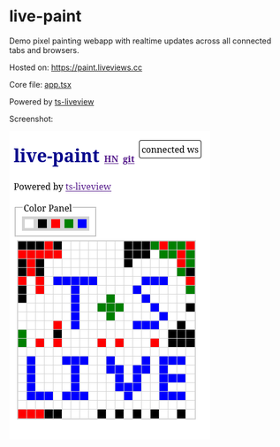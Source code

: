 # live-paint

Demo pixel painting webapp with realtime updates across all connected tabs and browsers.

Hosted on: https://paint.liveviews.cc

Core file: [app.tsx](server/app/app.tsx)

Powered by [ts-liveview](./toolkit.md)

Screenshot:

![Screenshot](./screenshot.png "Screenshot of live-paint")
